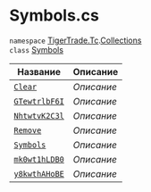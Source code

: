 
# Symbols.cs
`namespace` [TigerTrade.Tc](../../../TigerTrade.Tc.md).[Collections](../../../TigerTrade.Tc/Collections.md)  
    `class` [Symbols](../Symbols.cs.md)

| Название | Описание |
| --- | --- |
| [`Clear`](./Методы/Clear.md) | *Описание* |
| [`GTewtrlbF6I`](./Методы/GTewtrlbF6I.md) | *Описание* |
| [`NhtwtvK2C3l`](./Методы/NhtwtvK2C3l.md) | *Описание* |
| [`Remove`](./Методы/Remove.md) | *Описание* |
| [`Symbols`](./Методы/Symbols.md) | *Описание* |
| [`mk0wt1hLDB0`](./Методы/mk0wt1hLDB0.md) | *Описание* |
| [`y8kwthAHoBE`](./Методы/y8kwthAHoBE.md) | *Описание* |
